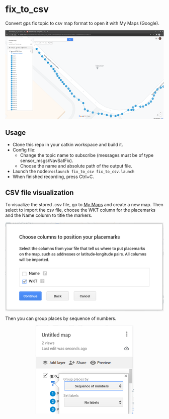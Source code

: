 # fix_to_csv

Convert gps fix topic to csv map format to open it with My Maps (Google).

<img src="docs/img/example.png" style="display: block; margin: 0 auto">

## Usage

- Clone this repo in your catkin workspace and build it.
- Config file:
  - Change the topic name to subscribe (messages must be of type sensor_msgs/NavSatFix).
  - Choose the name and absolute path of the output file.
- Launch the node:`roslaunch fix_to_csv fix_to_csv.launch`
- When finished recording, press Ctrl+C.

## CSV file visualization

To visualize the stored .csv file, go to [My Maps](https://mymaps.google.com/) and create a new map. Then select to import the csv file,
choose the WKT column for the placemarks and the Name column to title the markers.

<img src="docs/img/WKT.png" style="display: block; margin: 0 auto">

Then you can group places by sequence of numbers.

<img src="docs/img/numbers.png" style="display: block; margin: 0 auto">
